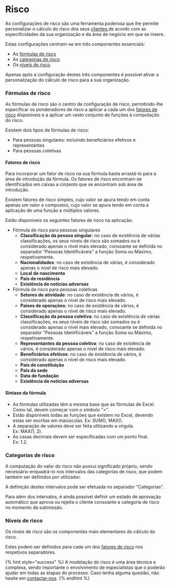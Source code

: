 # Risco

As configurações de risco são uma ferramenta poderosa que lhe permite personalizar o cálculo do risco dos seus [clientes ](../customer-registrations/)de acordo com as especificidades da sua organização e da área de negócio em que se insere.

Estas configurações centram-se em três componentes essenciais:

* As [fórmulas de risco](risco.md#formulas-de-risco)
* As [categorias de risco](risco.md#categorias-de-risco)
* Os [níveis de risco](risco.md#categorias-de-risco-1)

Apenas após a configuração destes três componentes é possível ativar a personalização do cálculo de risco para a sua organização.

### Fórmulas de risco

As fórmulas de risco são o centro da configuração de risco, permitindo-lhe especificar os ponderadores de risco a aplicar a cada um dos [fatores de risco](risco.md#fatores-de-risco) disponíveis e a aplicar um vasto conjunto de funções à computação do risco.

Existem dois tipos de fórmulas de risco:

* Para pessoas singulares: incluindo beneficiários efetivos e representantes
* Para pessoas coletivas

#### Fatores de risco

Para incorporar um fator de risco na sua fórmula basta arrastá-lo para a área de introdução da fórmula. Os fatores de risco encontram-se identificados em caixas a cinzento que se encontram sob área de introdução.

Existem fatores de risco simples, cujo valor se apura tendo em conta apenas um valor e compostos, cujo valor se apura tendo em conta a aplicação de uma função a múltiplos valores.

Estão disponíveis os seguintes fatores de risco na aplicação:

* Fórmula de risco para pessoas singulares
  * **Classificação da pessoa singular**: no caso de existência de várias classificações, os seus níveis de risco são somados ou é considerado apenas o nível mais elevado, consoante se definida no separador "Pessoas Identificáveis" a função Soma ou Máximo, respetivamente.
  * **Nacionalidades**: no caso de existência de várias, é considerado apenas o nível de risco mais elevado.
  * **Local de nascimento**
  * **País de residência**
  * **Existência de notícias adversas**
* Fórmula de risco para pessoas coletivas
  * **Setores de atividade**: no caso de existência de vários, é considerado apenas o nível de risco mais elevado.
  * **Países de operações**: no caso de existência de vários, é considerado apenas o nível de risco mais elevado.
  * **Classificação da pessoa coletiva**: no caso de existência de várias classificações, os seus níveis de risco são somados ou é considerado apenas o nível mais elevado, consoante se definida no separador "Pessoas Identificáveis" a função Soma ou Máximo, respetivamente.
  * **Representantes da pessoa coletiva**: no caso de existência de vários, é considerado apenas o nível de risco mais elevado.
  * **Beneficiários efetivos**: no caso de existência de vários, é considerado apenas o nível de risco mais elevado.
  * **País de constituição**
  * **País da sede**
  * **Data de fundação**
  * **Existência de notícias adversas**

#### Sintaxe da fórmula

* As fórmulas utilizadas têm a mesma base que as fórmulas de Excel. Como tal, devem começar com o símbolo "=".
* Estão disponíveis todas as funções que existem no Excel, devendo estas ser escritas em maiúsculas. Ex: SUM(), MAX().
* A separação de valores deve ser feita utilizando a vírgula.\
  Ex: MAX(1, 2).
* As casas decimais devem ser especificadas com um ponto final.\
  Ex: 1.2.

### Categorias de risco

A computação do valor do risco não possui significado próprio, sendo necessário enquadrá-lo nos intervalos das categorias de risco, que podem também ser definidos por utilizador.

A definição destes intervalos pode ser efetuada no separador "Categorias".

Para além dos intervalos, é ainda possível definir um estado de aprovação automático que aprova ou rejeita o cliente consoante a categoria de risco no momento da submissão.

### Níveis de risco

Os níveis de risco são os componentes mais elementares do cálculo do risco.

Estes podem ser definidos para cada um dos [fatores de risco](risco.md#fatores-de-risco) nos respetivos separadores.

{% hint style="success" %}
A modelação do risco é uma área técnica e complexa, sendo importante o envolvimento de especialistas que o poderão ajudar em todas as etapas do processo. Caso tenha alguma questão, não hesite em [contactar-nos](../../outros/contactos.md).
{% endhint %}
